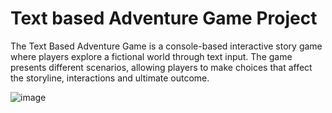 # Text based Adventure Game Project 
The Text Based Adventure Game is a console-based interactive story game where players explore a fictional world through text input. The game presents different scenarios, allowing players to make choices that affect the storyline, interactions and ultimate outcome.

![image](https://github.com/user-attachments/assets/c9076a6d-b69f-4c91-8a13-45cc1a9e56a4)
